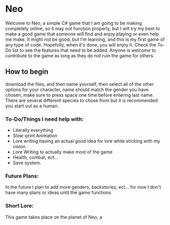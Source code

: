 # Neo
Welcome to Neo, a simple C# game that I am going to be making completely online, so it may not function properly, but I will try my best to make a good game that someone will find and enjoy playing or even help me make. It might not be good, but I'm learning, and this is my first game of any type of code. Hopefully, when it's done, you will enjoy it. Check the To-Do list to see the features that need to be added. Anyone is welcome to contribute to the game as long as they do not ruin the game for others.


## How to begin
download the files, and then name yourself, then select all of the other options for your character, name should match the gender you have chosen, make sure to press space one time before entering last name. There are several different species to chose from but it is recommended you start out as a human.





### To-Do/Things I need help with:
* Literally everything
* Slow-print Animation
* Lore writing having an actual good idea for lore while sticking with my vision.
* Lore Writing to actually make most of the game
* Health, combat, ect...
* Save system.


### Future Plans:
In the future I plan to add more genders, backstories, ect... for now I don't have many plans or ideas until the game functions 


### Short Lore:
This game takes place on the planet of Neo, a 